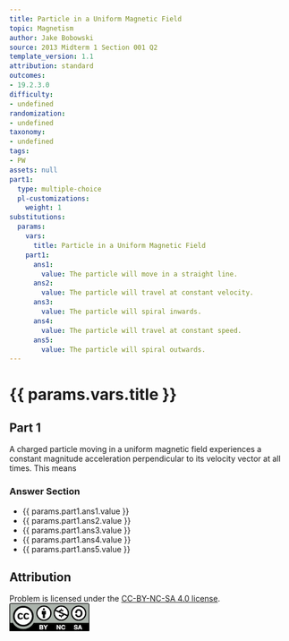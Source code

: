 ```yaml
---
title: Particle in a Uniform Magnetic Field
topic: Magnetism
author: Jake Bobowski
source: 2013 Midterm 1 Section 001 Q2
template_version: 1.1
attribution: standard
outcomes:
- 19.2.3.0
difficulty:
- undefined
randomization:
- undefined
taxonomy:
- undefined
tags:
- PW
assets: null
part1:
  type: multiple-choice
  pl-customizations:
    weight: 1
substitutions:
  params:
    vars:
      title: Particle in a Uniform Magnetic Field
    part1:
      ans1:
        value: The particle will move in a straight line.
      ans2:
        value: The particle will travel at constant velocity.
      ans3:
        value: The particle will spiral inwards.
      ans4:
        value: The particle will travel at constant speed.
      ans5:
        value: The particle will spiral outwards.
---
```

# {{ params.vars.title }}
## Part 1

A charged particle moving in a uniform magnetic field experiences a constant magnitude acceleration perpendicular to its velocity vector at all times. This means

### Answer Section

- {{ params.part1.ans1.value }}
- {{ params.part1.ans2.value }}
- {{ params.part1.ans3.value }}
- {{ params.part1.ans4.value }}
- {{ params.part1.ans5.value }}

## Attribution

Problem is licensed under the [CC-BY-NC-SA 4.0 license](https://creativecommons.org/licenses/by-nc-sa/4.0/).<br> ![The Creative Commons 4.0 license requiring attribution-BY, non-commercial-NC, and share-alike-SA license.](https://raw.githubusercontent.com/firasm/bits/master/by-nc-sa.png)